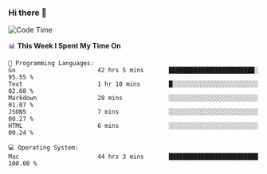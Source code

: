 ### Hi there 👋

<!--
**CrazyCollin/crazycollin** is a ✨ _special_ ✨ repository because its `README.md` (this file) appears on your GitHub profile.

Here are some ideas to get you started:

- 🔭 I’m currently working on ...
- 🌱 I’m currently learning ...
- 👯 I’m looking to collaborate on ...
- 🤔 I’m looking for help with ...
- 💬 Ask me about ...
- 📫 How to reach me: ...
- 😄 Pronouns: ...
- ⚡ Fun fact: ...
-->

<!--START_SECTION:waka-->
![Code Time](http://img.shields.io/badge/Code%20Time-5%2C047%20hrs%2029%20mins-blue)

📊 **This Week I Spent My Time On** 

```text
💬 Programming Languages: 
Go                       42 hrs 5 mins       ████████████████████████░   95.55 % 
Text                     1 hr 10 mins        █░░░░░░░░░░░░░░░░░░░░░░░░   02.68 % 
Markdown                 28 mins             ░░░░░░░░░░░░░░░░░░░░░░░░░   01.07 % 
JSON5                    7 mins              ░░░░░░░░░░░░░░░░░░░░░░░░░   00.27 % 
HTML                     6 mins              ░░░░░░░░░░░░░░░░░░░░░░░░░   00.24 % 

💻 Operating System: 
Mac                      44 hrs 3 mins       █████████████████████████   100.00 % 
```


<!--END_SECTION:waka-->
